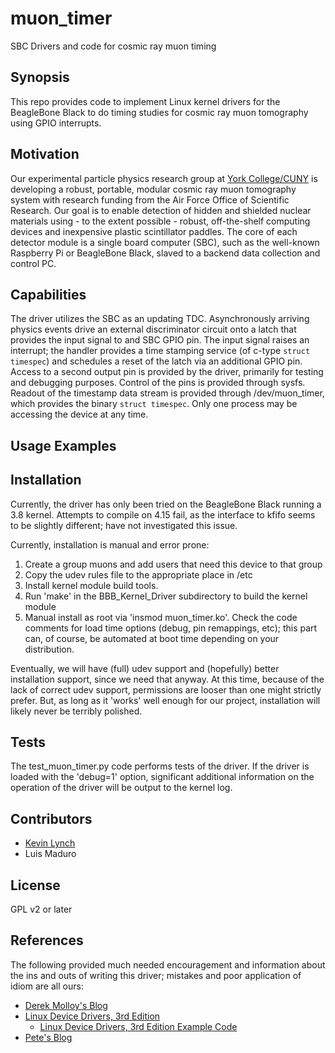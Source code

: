 # muon_timer
SBC Drivers and code for cosmic ray muon timing

## Synopsis

This repo provides code to implement Linux kernel drivers for the
BeagleBone Black to do timing studies for cosmic ray muon tomography
using GPIO interrupts.

## Motivation

Our experimental particle physics research group at [York
College/CUNY](http://www.york.cuny.edu) is developing a robust,
portable, modular cosmic ray muon tomography system with research
funding from the Air Force Office of Scientific Research.  Our goal is
to enable detection of hidden and shielded nuclear materials using -
to the extent possible - robust, off-the-shelf computing devices and
inexpensive plastic scintillator paddles.  The core of each detector
module is a single board computer (SBC), such as the well-known
Raspberry Pi or BeagleBone Black, slaved to a backend data collection
and control PC.

## Capabilities

The driver utilizes the SBC as an updating TDC.  Asynchronously
arriving physics events drive an external discriminator circuit onto a
latch that provides the input signal to and SBC GPIO pin.  The input
signal raises an interrupt; the handler provides a time stamping
service (of c-type `struct timespec`) and schedules a reset of the
latch via an additional GPIO pin.  Access to a second output pin is
provided by the driver, primarily for testing and debugging purposes.
Control of the pins is provided through sysfs.  Readout of the
timestamp data stream is provided through /dev/muon_timer, which
provides the binary `struct timespec`.  Only one process may be
accessing the device at any time.

## Usage Examples

## Installation

Currently, the driver has only been tried on the BeagleBone Black
running a 3.8 kernel.  Attempts to compile on 4.15 fail, as the
interface to kfifo seems to be slightly different; have not
investigated this issue.

Currently, installation is manual and error prone:
1. Create a group muons and add users that need this device to that
group 
1. Copy the udev rules file to the appropriate place in /etc
1. Install kernel module build tools.
1. Run 'make' in the BBB_Kernel_Driver subdirectory to build the
kernel module
1. Manual install as root via 'insmod muon_timer.ko'.  Check the code
comments for load time options (debug, pin remappings, etc); this part
can, of course, be automated at boot time depending on your
distribution. 

Eventually, we will have (full) udev support and (hopefully) better
installation support, since we need that anyway.  At this time,
because of the lack of correct udev support, permissions are looser
than one might strictly prefer.  But, as long as it 'works' well
enough for our project, installation will likely never be terribly
polished.

## Tests

The test_muon_timer.py code performs tests of the driver.  If the
driver is loaded with the 'debug=1' option, significant additional
information on the operation of the driver will be output to the
kernel log.

## Contributors

* [Kevin Lynch](mailto:klynch@york.cuny.edu)
* Luis Maduro

## License

GPL v2 or later

## References

The following provided much needed encouragement and information about the ins and outs of writing this driver; mistakes and poor application of idiom are all ours:

* [Derek Molloy's Blog](http://derekmolloy.ie/writing-a-linux-kernel-module-part-1-introduction/)
* [Linux Device Drivers, 3rd Edition](http://free-electrons.com/doc/books/ldd3.pdf)
  * [Linux Device Drivers, 3rd Edition Example Code](http://examples.oreilly.com/linuxdrive3)
* [Pete's Blog](http://pete.akeo.ie/2011/08/writing-linux-device-driver-for-kernels.html)

